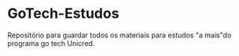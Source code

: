 # GoTech-Estudos
Repositório para guardar todos os materiais para estudos "a mais"do programa go tech Unicred.
